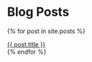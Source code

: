 # Blog Posts

{% for post in site.posts %}
<div>
    <a href="{{ site.baseurl }}{{ post.url }}">{{ post.title }}</a>
</div>
{% endfor %}



